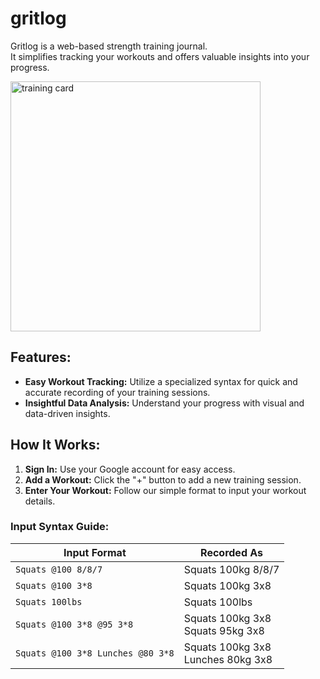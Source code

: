 # gritlog

Gritlog is a web-based strength training journal. <br>
It simplifies tracking your workouts and offers valuable insights into your progress.

<img src="https://github.com/koeq/gritlog/assets/64101761/475b1813-2bc5-4836-bb15-496d04f5d224" alt="training card" width='400' height='400' text-align='center'>

## Features:

- **Easy Workout Tracking:** Utilize a specialized syntax for quick and accurate recording of your training sessions.
- **Insightful Data Analysis:** Understand your progress with visual and data-driven insights.

## How It Works:

1. **Sign In:** Use your Google account for easy access.
2. **Add a Workout:** Click the "+" button to add a new training session.
3. **Enter Your Workout:** Follow our simple format to input your workout details.

### Input Syntax Guide:

| Input Format                      | Recorded As                             |
| --------------------------------- | --------------------------------------- |
| `Squats @100 8/8/7`               | Squats 100kg 8/8/7                      |
| `Squats @100 3*8`                 | Squats 100kg 3x8                        |
| `Squats 100lbs`                   | Squats 100lbs                           |
| `Squats @100 3*8 @95 3*8`         | Squats 100kg 3x8 <br/> Squats 95kg 3x8  |
| `Squats @100 3*8 Lunches @80 3*8` | Squats 100kg 3x8 <br/> Lunches 80kg 3x8 |
